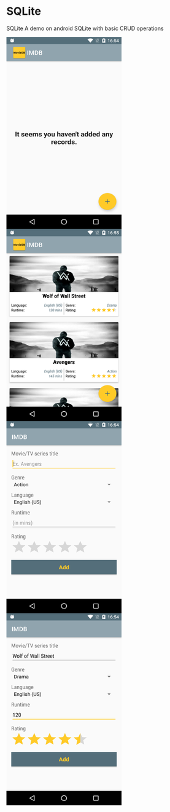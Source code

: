# SQLite
SQLite A demo on android SQLite with basic CRUD operations


<img src="https://github.com/santimendon/SQLite/blob/master/screenshots/dashboard_1.png" align="left" margin="10px" height="500" width="300">

<img src="https://github.com/santimendon/SQLite/blob/master/screenshots/dashboard_2.png" align="left" margin="10px" height="500" width="300" >

<img src="https://github.com/santimendon/SQLite/blob/master/screenshots/record_insertion_1.png" align="left" margin="10px" height="500" width="300" >

<img src="https://github.com/santimendon/SQLite/blob/master/screenshots/record_insertion_2.png" align="left" margin="10px" height="500" width="300" >
